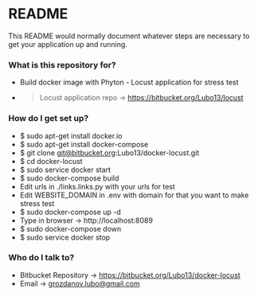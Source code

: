 # README #

This README would normally document whatever steps are necessary to get your application up and running.

### What is this repository for? ###

* Build docker image with Phyton - Locust application for stress test
* >  Locust application repo -> https://bitbucket.org/Lubo13/locust

### How do I get set up? ###

* $ sudo apt-get install docker.io
* $ sudo apt-get install docker-compose
* $ git clone git@bitbucket.org:Lubo13/docker-locust.git
* $ cd docker-locust
* $ sudo service docker start
* $ sudo docker-compose build
* Edit urls in ./links.links.py with your urls for test
* Edit WEBSITE_DOMAIN in .env with domain for that you want to make stress test
* $ sudo docker-compose up -d
* Type in browser -> http://localhost:8089
* $ sudo docker-compose down
* $ sudo service docker stop

### Who do I talk to? ###

* Bitbucket Repository -> https://bitbucket.org/Lubo13/docker-locust
* Email -> grozdanov.lubo@gmail.com
